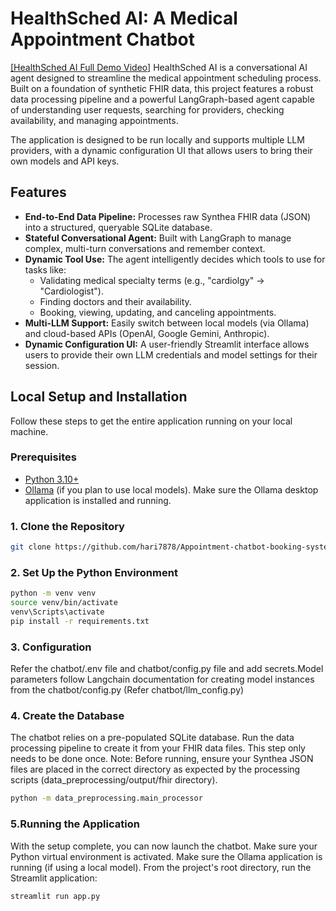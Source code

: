 # HealthSched AI: A Medical Appointment Chatbot


[[HealthSched AI Full Demo Video]](https://www.youtube.com/watch?v=u0QpZdaBxzI&ab_channel=Hari)
HealthSched AI is a  conversational AI agent designed to streamline the medical appointment scheduling process. Built on a foundation of synthetic FHIR data, this project features a robust data processing pipeline and a powerful LangGraph-based agent capable of understanding user requests, searching for providers, checking availability, and managing appointments.

The application is designed to be run locally and supports multiple LLM providers, with a dynamic configuration UI that allows users to bring their own models and API keys.



## Features

-   **End-to-End Data Pipeline:** Processes raw Synthea FHIR data (JSON) into a structured, queryable SQLite database.
-   **Stateful Conversational Agent:** Built with LangGraph to manage complex, multi-turn conversations and remember context.
-   **Dynamic Tool Use:** The agent intelligently decides which tools to use for tasks like:
    -   Validating medical specialty terms (e.g., "cardiolgy" -> "Cardiologist").
    -   Finding doctors and their availability.
    -   Booking, viewing, updating, and canceling appointments.
-   **Multi-LLM Support:** Easily switch between local models (via Ollama) and cloud-based APIs (OpenAI, Google Gemini, Anthropic).
-   **Dynamic Configuration UI:** A user-friendly Streamlit interface allows users to provide their own LLM credentials and model settings for their session.




## Local Setup and Installation

Follow these steps to get the entire application running on your local machine.

### Prerequisites


-   [Python 3.10+](https://www.python.org/)
-   [Ollama](https://ollama.com/) (if you plan to use local models). Make sure the Ollama desktop application is installed and running.

### 1. Clone the Repository

```bash
git clone https://github.com/hari7878/Appointment-chatbot-booking-system.git
```

### 2. Set Up the Python Environment
```bash
python -m venv venv
source venv/bin/activate
venv\Scripts\activate
pip install -r requirements.txt
```
### 3. Configuration
Refer the chatbot/.env file and chatbot/config.py file and add secrets.Model parameters follow Langchain documentation for creating model instances from the chatbot/config.py (Refer chatbot/llm_config.py)

### 4. Create the Database
The chatbot relies on a pre-populated SQLite database. Run the data processing pipeline to create it from your FHIR data files. This step only needs to be done once.
Note: Before running, ensure your Synthea JSON files are placed in the correct directory as expected by the processing scripts (data_preprocessing/output/fhir directory).
```bash
python -m data_preprocessing.main_processor
```

### 5.Running the Application
With the setup complete, you can now launch the chatbot.
Make sure your Python virtual environment is activated.
Make sure the Ollama application is running (if using a local model).
From the project's root directory, run the Streamlit application:
```bash
streamlit run app.py
```
